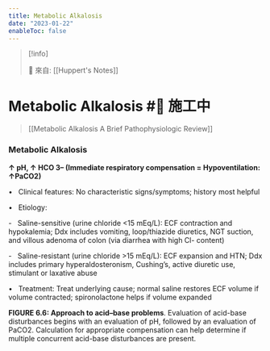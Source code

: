 ```yaml
---
title: Metabolic Alkalosis
date: "2023-01-22"
enableToc: false
---
```


> [!info]
>
> 🌱 來自: [[Huppert's Notes]]

# Metabolic Alkalosis #🚧 施工中

> [[Metabolic Alkalosis A Brief Pathophysiologic Review]]

### Metabolic Alkalosis

**↑ pH, ↑ HCO 3– (Immediate respiratory compensation = Hypoventilation: ↑PaCO2)**

•   Clinical features: No characteristic signs/symptoms; history most helpful

•   Etiology:

-   Saline-sensitive (urine chloride <15 mEq/L): ECF contraction and hypokalemia; Ddx includes vomiting, loop/thiazide diuretics, NGT suction, and villous adenoma of colon (via diarrhea with high Cl- content)

-   Saline-resistant (urine chloride >15 mEq/L): ECF expansion and HTN; Ddx includes primary hyperaldosteronism, Cushing’s, active diuretic use, stimulant or laxative abuse

•   Treatment: Treat underlying cause; normal saline restores ECF volume if volume contracted; spironolactone helps if volume expanded



**FIGURE 6.6: Approach to acid–base problems**. Evaluation of acid-base disturbances begins with an evaluation of pH, followed by an evaluation of PaCO2. Calculation for appropriate compensation can help determine if multiple concurrent acid-base disturbances are present.

